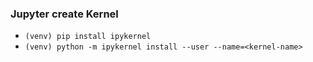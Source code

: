 ### Jupyter create Kernel
+ `(venv) pip install ipykernel`
+ `(venv) python -m ipykernel install --user --name=<kernel-name>`